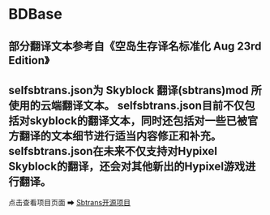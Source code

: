 # BDBase

部分翻译文本参考自《空岛生存译名标准化 Aug 23rd Edition》
-
selfsbtrans.json为 Skyblock 翻译(sbtrans)mod 所使用的云端翻译文本。
selfsbtrans.json目前不仅包括对skyblock的翻译文本，同时还包括对一些已被官方翻译的文本细节进行适当内容修正和补充。
selfsbtrans.json在未来不仅支持对Hypixel Skyblock的翻译，还会对其他新出的Hypixel游戏进行翻译。
-
点击查看项目页面 ➡ [Sbtrans开源项目](https://github.com/wysb233/sbtrans)
